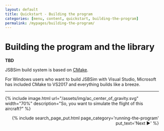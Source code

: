 ```yaml
---
layout: default
title: Quickstart - Building the program
categories: [menu, content, quickstart, building-the-program]
permalink: /mypages/building-the-program/
---
```


# Building the program and the library

**TBD**

JSBSim build system is based on [CMake](https://cmake.org).

For Windows users who want to build JSBSim with Visual Studio, Microsoft has included CMake to VS2017 and everything builds like a breeze.

---

{% include image.html
  url="/assets/img/ac_center_of_gravity.svg"
  width="70%"
  description="So, you want to simulate the flight of this aircraft?"
  %}

<p align="right">
{% include search_page_put.html page_category='running-the-program' put_text='Next ▶' %}</p>
